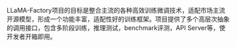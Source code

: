 LLaMA-Factory项目的目标是整合主流的各种高效训练微调技术，适配市场主流开源模型，形成一个功能丰富，适配性好的训练框架。项目提供了多个高层次抽象的调用接口，包含多阶段训练，推理测试，benchmark评测，API Server等，使开发者开箱即用。


